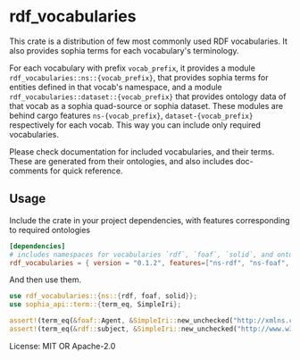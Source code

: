 # rdf_vocabularies

This crate is a distribution of few most commonly used RDF vocabularies. It also provides sophia terms for each vocabulary's terminology.

For each vocabulary with prefix `vocab_prefix`, it provides a module `rdf_vocabularies::ns::{vocab_prefix}`, that provides sophia terms for entities defined in that vocab's namespace, and a module `rdf_vocabularies::dataset::{vocab_prefix}` that provides ontology data of that vocab as a sophia quad-source or sophia dataset. These modules are behind cargo features `ns-{vocab_prefix}`, `dataset-{vocab_prefix}` respectively for each vocab. This way you can include only required vocabularies.

Please check documentation for included vocabularies, and their terms. These are generated from their ontologies, and also includes doc-comments for quick reference.

## Usage

Include the crate in your project dependencies, with features corresponding to required ontologies
```toml
[dependencies]
# includes namespaces for vocabularies `rdf`, `foaf`, `solid`, and ontology datasets for vocabularies `foaf`.
rdf_vocabularies = { version = "0.1.2", features=["ns-rdf", "ns-foaf", "ns-solid", "dataset-foaf"] }

```

And then use them.

```rust
use rdf_vocabularies::{ns::{rdf, foaf, solid}};
use sophia_api::term::{term_eq, SimpleIri};

assert!(term_eq(&foaf::Agent, &SimpleIri::new_unchecked("http://xmlns.com/foaf/0.1/", Some("Agent"))));
assert!(term_eq(&rdf::subject, &SimpleIri::new_unchecked("http://www.w3.org/1999/02/22-rdf-syntax-ns#", Some("subject"))));
```


License: MIT OR Apache-2.0
